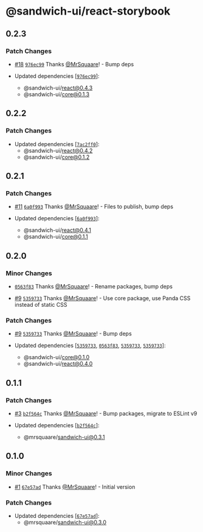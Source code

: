 # @sandwich-ui/react-storybook

## 0.2.3

### Patch Changes

- [#18](https://github.com/MrSquaare/sandwich-ui/pull/18) [`976ec99`](https://github.com/MrSquaare/sandwich-ui/commit/976ec992b47c9d858db9f46ca58c3f0492bd490f) Thanks [@MrSquaare](https://github.com/MrSquaare)! - Bump deps

- Updated dependencies [[`976ec99`](https://github.com/MrSquaare/sandwich-ui/commit/976ec992b47c9d858db9f46ca58c3f0492bd490f)]:
  - @sandwich-ui/react@0.4.3
  - @sandwich-ui/core@0.1.3

## 0.2.2

### Patch Changes

- Updated dependencies [[`7ac2ff0`](https://github.com/MrSquaare/sandwich-ui/commit/7ac2ff0a5e0bb5505dd77c6d43f17473c4d78c76)]:
  - @sandwich-ui/react@0.4.2
  - @sandwich-ui/core@0.1.2

## 0.2.1

### Patch Changes

- [#11](https://github.com/MrSquaare/sandwich-ui/pull/11) [`6a0f993`](https://github.com/MrSquaare/sandwich-ui/commit/6a0f9936d018e478602a801ec80c95b4c414d872) Thanks [@MrSquaare](https://github.com/MrSquaare)! - Files to publish, bump deps

- Updated dependencies [[`6a0f993`](https://github.com/MrSquaare/sandwich-ui/commit/6a0f9936d018e478602a801ec80c95b4c414d872)]:
  - @sandwich-ui/react@0.4.1
  - @sandwich-ui/core@0.1.1

## 0.2.0

### Minor Changes

- [`0563f83`](https://github.com/MrSquaare/sandwich-ui/commit/0563f833a175875d357d8c5aa9a7efc37f2a3cee) Thanks [@MrSquaare](https://github.com/MrSquaare)! - Rename packages, bump deps

- [#9](https://github.com/MrSquaare/sandwich-ui/pull/9) [`5359733`](https://github.com/MrSquaare/sandwich-ui/commit/53597336cdedb347f282eb81e6917f59596194bf) Thanks [@MrSquaare](https://github.com/MrSquaare)! - Use core package, use Panda CSS instead of static CSS

### Patch Changes

- [#9](https://github.com/MrSquaare/sandwich-ui/pull/9) [`5359733`](https://github.com/MrSquaare/sandwich-ui/commit/53597336cdedb347f282eb81e6917f59596194bf) Thanks [@MrSquaare](https://github.com/MrSquaare)! - Bump deps

- Updated dependencies [[`5359733`](https://github.com/MrSquaare/sandwich-ui/commit/53597336cdedb347f282eb81e6917f59596194bf), [`0563f83`](https://github.com/MrSquaare/sandwich-ui/commit/0563f833a175875d357d8c5aa9a7efc37f2a3cee), [`5359733`](https://github.com/MrSquaare/sandwich-ui/commit/53597336cdedb347f282eb81e6917f59596194bf), [`5359733`](https://github.com/MrSquaare/sandwich-ui/commit/53597336cdedb347f282eb81e6917f59596194bf)]:
  - @sandwich-ui/core@0.1.0
  - @sandwich-ui/react@0.4.0

## 0.1.1

### Patch Changes

- [#3](https://github.com/MrSquaare/sandwich-ui/pull/3) [`b2f564c`](https://github.com/MrSquaare/sandwich-ui/commit/b2f564cbfdd825519727065e9037e2f6c6d9c02f) Thanks [@MrSquaare](https://github.com/MrSquaare)! - Bump packages, migrate to ESLint v9

- Updated dependencies [[`b2f564c`](https://github.com/MrSquaare/sandwich-ui/commit/b2f564cbfdd825519727065e9037e2f6c6d9c02f)]:
  - @mrsquaare/sandwich-ui@0.3.1

## 0.1.0

### Minor Changes

- [#1](https://github.com/MrSquaare/sandwich-ui/pull/1) [`67e57ad`](https://github.com/MrSquaare/sandwich-ui/commit/67e57ad4e631cc20297386ad3099dfe48aceae87) Thanks [@MrSquaare](https://github.com/MrSquaare)! - Initial version

### Patch Changes

- Updated dependencies [[`67e57ad`](https://github.com/MrSquaare/sandwich-ui/commit/67e57ad4e631cc20297386ad3099dfe48aceae87)]:
  - @mrsquaare/sandwich-ui@0.3.0
